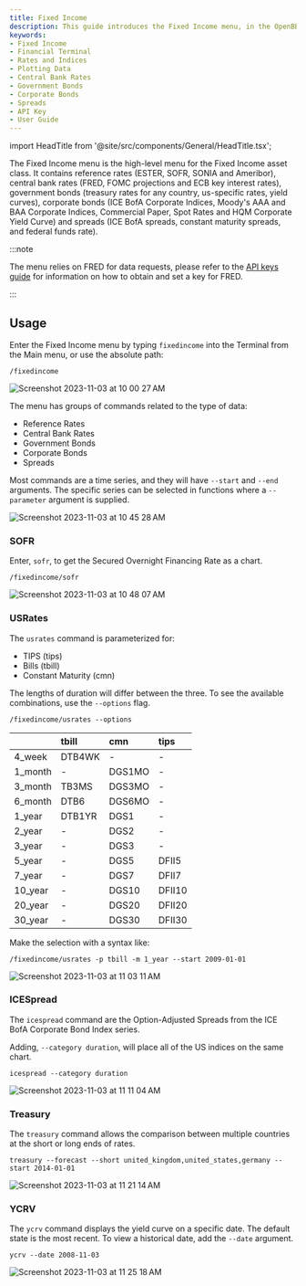 ```yaml
---
title: Fixed Income
description: This guide introduces the Fixed Income menu, in the OpenBB Terminal, and provides examples for use. Features in this menu cover reference rates and government bonds, as well as corporate bond indices.
keywords:
- Fixed Income
- Financial Terminal
- Rates and Indices
- Plotting Data
- Central Bank Rates
- Government Bonds
- Corporate Bonds
- Spreads
- API Key
- User Guide
---
```


import HeadTitle from '@site/src/components/General/HeadTitle.tsx';

<HeadTitle title="Fixed Income - Menus | OpenBB Terminal Docs" />

The Fixed Income menu is the high-level menu for the Fixed Income asset class. It contains reference rates (ESTER, SOFR, SONIA and Ameribor), central bank rates (FRED, FOMC projections and ECB key interest rates), government bonds (treasury rates for any country, us-specific rates, yield curves), corporate bonds (ICE BofA Corporate Indices, Moody's AAA and BAA Corporate Indices, Commercial Paper, Spot Rates and HQM Corporate Yield Curve) and spreads (ICE BofA spreads, constant maturity spreads, and federal funds rate).

:::note

The menu relies on FRED for data requests, please refer to the [API keys guide](https://docs.openbb.co/terminal/usage/data/api-keys.md) for information on how to obtain and set a key for FRED.

:::

## Usage

Enter the Fixed Income menu by typing `fixedincome` into the Terminal from the Main menu, or use the absolute path:

```console
/fixedincome
```

![Screenshot 2023-11-03 at 10 00 27 AM](https://github.com/OpenBB-finance/OpenBBTerminal/assets/85772166/f1f00a5e-e55b-48b5-9298-01886ecc3c3f)

The menu has groups of commands related to the type of data:

- Reference Rates
- Central Bank Rates
- Government Bonds
- Corporate Bonds
- Spreads

Most commands are a time series, and they will have `--start` and `--end` arguments.  The specific series can be selected in functions where a `--parameter` argument is supplied.

![Screenshot 2023-11-03 at 10 45 28 AM](https://github.com/OpenBB-finance/OpenBBTerminal/assets/85772166/69a146fd-4849-499b-8c59-5f55b31ddae0)

### SOFR

Enter, `sofr`, to get the Secured Overnight Financing Rate as a chart.

```console
/fixedincome/sofr
```

![Screenshot 2023-11-03 at 10 48 07 AM](https://github.com/OpenBB-finance/OpenBBTerminal/assets/85772166/5c769dd2-226e-44d5-bebf-baca2cb1b5bf)

### USRates

The `usrates` command is parameterized for:

- TIPS (tips)
- Bills (tbill)
- Constant Maturity (cmn)

The lengths of duration will differ between the three.  To see the available combinations, use the `--options` flag.

```console
/fixedincome/usrates --options
```

|         | tbill   | cmn    | tips   |
|:--------|:--------|:-------|:-------|
| 4_week  | DTB4WK  | -      | -      |
| 1_month | -       | DGS1MO | -      |
| 3_month | TB3MS   | DGS3MO | -      |
| 6_month | DTB6    | DGS6MO | -      |
| 1_year  | DTB1YR  | DGS1   | -      |
| 2_year  | -       | DGS2   | -      |
| 3_year  | -       | DGS3   | -      |
| 5_year  | -       | DGS5   | DFII5  |
| 7_year  | -       | DGS7   | DFII7  |
| 10_year | -       | DGS10  | DFII10 |
| 20_year | -       | DGS20  | DFII20 |
| 30_year | -       | DGS30  | DFII30 |

Make the selection with a syntax like:

```
/fixedincome/usrates -p tbill -m 1_year --start 2009-01-01
```

![Screenshot 2023-11-03 at 11 03 11 AM](https://github.com/OpenBB-finance/OpenBBTerminal/assets/85772166/b84d4713-c7da-4fe2-a8a6-3ae15834d8fc)

### ICESpread

The `icespread` command are the Option-Adjusted Spreads from the ICE BofA Corporate Bond Index series.

Adding, `--category duration`, will place all of the US indices on the same chart.

```console
icespread --category duration
```

![Screenshot 2023-11-03 at 11 11 04 AM](https://github.com/OpenBB-finance/OpenBBTerminal/assets/85772166/18c77008-4bf1-44e7-a3e6-0fbb37a5e3bd)


### Treasury

The `treasury` command allows the comparison between multiple countries at the short or long ends of rates.

```console
treasury --forecast --short united_kingdom,united_states,germany --start 2014-01-01
```

![Screenshot 2023-11-03 at 11 21 14 AM](https://github.com/OpenBB-finance/OpenBBTerminal/assets/85772166/9122ae5b-4a58-4aaa-87c1-adedb5ddf4c0)

### YCRV

The `ycrv` command displays the yield curve on a specific date.  The default state is the most recent.  To view a historical date, add the `--date` argument.

```console
ycrv --date 2008-11-03
```

![Screenshot 2023-11-03 at 11 25 18 AM](https://github.com/OpenBB-finance/OpenBBTerminal/assets/85772166/14f9ff75-d2ed-4e29-af94-2598c7fae95e)
